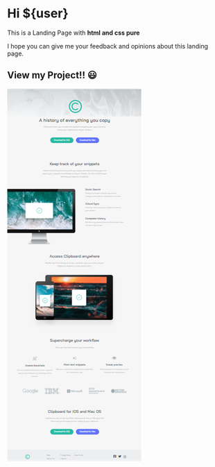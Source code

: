 # Hi ${user}
This is a Landing Page with **html and css pure**

I hope you can give me your feedback and opinions about this landing page.

## View my Project!! 😃
![Desktop View of the Project](Clipboard-Landing-Page-Desktop.png "Desktop View of the Project")
